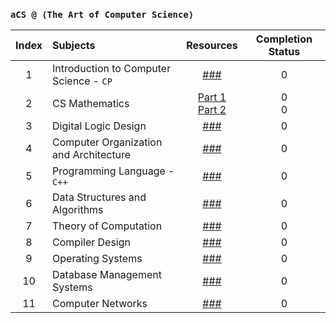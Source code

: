 ### `aCS @ ⟨The Art of Computer Science⟩`
| Index | Subjects | Resources | Completion Status |
| :---: | :--- | :---: | :---: |
| 1 | Introduction to Computer Science - `CP` | [###](https://www.codechef.com/) | 0 |
| 2 | CS Mathematics | [Part 1](https://www.vitalsource.com/products/foundation-maths-anthony-croft-robert-davison-v9781292289731) <br /> [Part 2](https://www.vitalsource.com/products/mathematics-a-discrete-introduction-edward-a-scheinerman-v9781285402062) | 0 <br /> 0 |
| 3 | Digital Logic Design | [###](https://www.vitalsource.com/products/digital-logic-design-holdsworth-brian-woods-v9780750645829) | 0 |
| 4 | Computer Organization and Architecture | [###](https://www.vitalsource.com/products/computer-organization-ghosh-v9789353164294) | 0 |
| 5 | Programming Language - `C++` | [###](https://www.vitalsource.com/products/introduction-to-c-george-s-tselikis-v9781000635744) | 0 |
| 6 | Data Structures and Algorithms | [###](https://india.oup.com/product/design-and-analysis-of-algorithms-9780198093695) | 0 |
| 7 | Theory of Computation | [###](https://www.vitalsource.com/products/introduction-to-the-theory-of-computation-michael-sipser-v9781285401065) | 0 |
| 8 | Compiler Design | [###](https://www.vitalsource.com/products/principles-of-compiler-design-v-raghavan-v9781259081408) | 0 |
| 9 | Operating Systems | [###](https://www.vitalsource.com/products/understanding-operating-systems-ann-mchoes-ida-m-flynn-v9781337517539) | 0 |
| 10 | Database Management Systems | [###](https://www.vitalsource.com/products/introduction-to-database-management-mark-l-gillenson-v9780470460399) | 0 |
| 11 | Computer Networks | [###](https://www.vitalsource.com/products/computer-networks-and-internets-douglas-e-comer-v9780133589139) | 0 |
